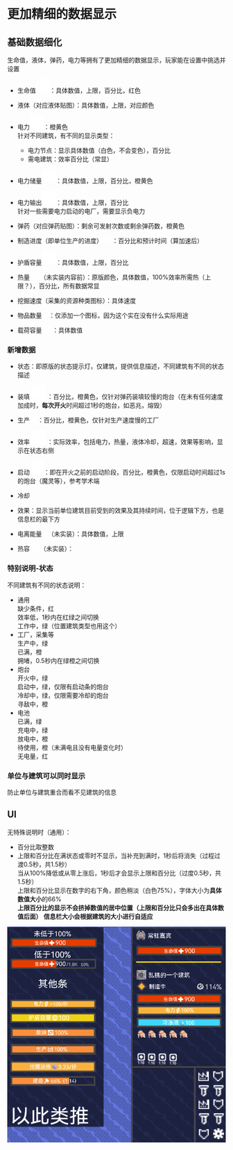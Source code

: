 # 更加精细的数据显示
## 基础数据细化
生命值，液体，弹药，电力等拥有了更加精细的数据显示，玩家能在设置中挑选并设置  
- 生命值![alt text](图/health.png)：具体数值，上限，百分比，红色  

- 液体（对应液体贴图）：具体数值，上限，对应颜色  
- 电力![alt text](图/lighting.png)：橙黄色  
针对不同建筑，有不同的显示类型：  
  - 电力节点：显示具体数值（白色，不会变色），百分比  
  - 需电建筑：效率百分比（常显）
- 电力储量![alt text](图/battery.png)：具体数值，上限，百分比，橙黄色
- 电力输出![alt text](图/lighting.png)：具体数值，上限，百分比  
针对一些需要电力启动的电厂，需要显示负电力
- 弹药（对应弹药贴图）：剩余可发射次数或剩余弹药数，橙黄色
- 制造进度（即单位生产的进度） ![alt text](图/hammer.png) ：百分比和预计时间（算加速后）
- 护盾容量![alt text](图/shields.png)：具体数值，上限，百分比
- 热量 ![alt text](图/heat.png) （未实装内容前）：原版颜色，具体数值，100%效率所需热（上限？），百分比，所有数据常显
- 挖掘速度（采集的资源种类图标）：具体速度
- 物品数量![alt text](图/totalitem.png)：仅添加一个图标，因为这个实在没有什么实际用途
- 载荷容量 ![alt text](图/loadcapacity.png) ：具体数值
### 新增数据
- 状态：即原版的状态提示灯，仅建筑，提供信息描述，不同建筑有不同的状态描述
- 装填 ![alt text](图/ammunition-reloading.png) ：百分比，橙黄色，仅针对弹药装填较慢的炮台（在未有任何速度加成时，**每次开火**时间超过1秒的炮台，如恶兆，熔毁）
- 生产 ![alt text](图/crafting.png) ：百分比，橙黄色，仅针对生产速度慢的工厂
- 效率 ![alt text](图/efficiency.png) ：实际效率，包括电力，热量，液体冷却，超速，效果等影响，显示在状态右侧
- 启动![alt text](图/clock.png)：即在开火之前的启动阶段，百分比，橙黄色，仅限启动时间超过1s的炮台（魔灵等），参考学术端
- 冷却 
- 效果：显示当前单位建筑目前受到的效果及其持续时间，位于逻辑下方，也是信息栏的最下方
- 电离能量 ![alt text](图/power.png)（未实装）：具体数值，上限

- 热容 ![alt text](图/heat.png) （未实装）：

### 特别说明-状态
不同建筑有不同的状态说明：  
- 通用  
缺少条件，红  
效率低，1秒内在红绿之间切换  
工作中，绿（位置建筑类型也用这个）
- 工厂，采集等  
生产中，绿  
已满，橙  
拥堵，0.5秒内在绿橙之间切换
- 炮台  
开火中，绿  
启动中，绿，仅限有启动条的炮台  
冷却中，绿，仅限需要冷却的炮台  
寻敌中，橙  
- 电池  
已满，绿  
充电中，绿    
放电中，橙   
待使用，橙（未满电且没有电量变化时）  
无电量，红
### 单位与建筑可以同时显示
防止单位与建筑重合而看不见建筑的信息  
## UI
无特殊说明时（通用）：    
- 百分比取整数  
- 上限和百分比在满状态或零时不显示，当补充到满时，1秒后将消失（过程过渡0.5秒，共1.5秒）  
当从100%降低或从零上涨后，1秒后才会显示上限和百分比（过度0.5秒，共1.5秒）  
上限和百分比显示在数字的右下角，颜色稍淡（白色75%），字体大小为**具体数值大小**的66%  
**上限百分比的显示不会挤掉数值的居中位置（上限和百分比只会多出在具体数值后面）**
**信息栏大小会根据建筑的大小进行自适应**
  
![alt text](图/信息栏.png)
